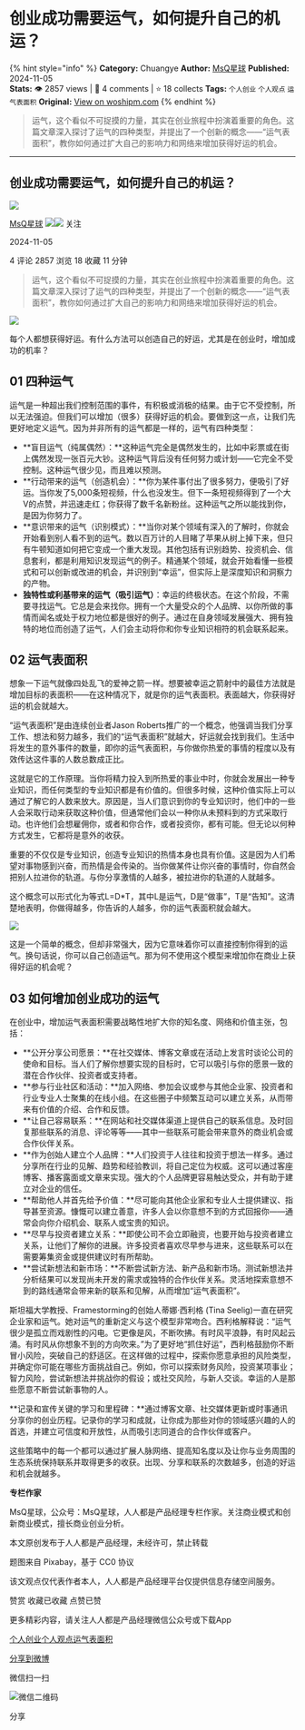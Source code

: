 # 创业成功需要运气，如何提升自己的机运？
{% hint style="info" %}
**Category:** Chuangye
**Author:** [MsQ星球](https://www.woshipm.com/u/1482620)
**Published:** 2024-11-05  
**Stats:** 👁️ 2857 views | 💬 4 comments | ⭐ 18 collects
**Tags:** `个人创业` `个人观点` `运气表面积`
**Original:** [View on woshipm.com](https://www.woshipm.com/chuangye/6136501.html)
{% endhint %}
> 运气，这个看似不可捉摸的力量，其实在创业旅程中扮演着重要的角色。这篇文章深入探讨了运气的四种类型，并提出了一个创新的概念——“运气表面积”，教你如何通过扩大自己的影响力和网络来增加获得好运的机会。

---

## 创业成功需要运气，如何提升自己的机运？

[![](https://static.woshipm.com/pmadmin_avatar_20250527204505_6142.jpg?imageView2/1/w/72/h/72/q/100)](https://www.woshipm.com/u/1482620)

[MsQ星球](https://www.woshipm.com/u/1482620) ![](https://static.woshipm.com/tag/1121_1@2x.png)![](https://static.woshipm.com/tag/2105_1@2x.png) 关注

2024-11-05

4 评论 2857 浏览 18 收藏 11 分钟

> 运气，这个看似不可捉摸的力量，其实在创业旅程中扮演着重要的角色。这篇文章深入探讨了运气的四种类型，并提出了一个创新的概念——“运气表面积”，教你如何通过扩大自己的影响力和网络来增加获得好运的机会。

![](https://image.woshipm.com/2024/09/24/7300a312-7a66-11ef-b388-00163e142b65.png)

每个人都想获得好运。有什么方法可以创造自己的好运，尤其是在创业时，增加成功的机率？

## 01 四种运气

运气是一种超出我们控制范围的事件，有积极或消极的结果。由于它不受控制，所以无法强迫。但我们可以增加（很多）获得好运的机会。要做到这一点，让我们先更好地定义运气。因为并非所有的运气都是一样的，运气有四种类型：

*   **盲目运气（纯属偶然）：**这种运气完全是偶然发生的，比如中彩票或在街上偶然发现一张百元大钞。这种运气背后没有任何努力或计划——它完全不受控制。这种运气很少见，而且难以预测。
*   **行动带来的运气（创造机会）：**你为某件事付出了很多努力，便吸引了好运。当你发了5,000条短视频，什么也没发生。但下一条短视频得到了一个大V的点赞，并迅速走红；你获得了数千名新粉丝。这种运气之所以能找到你，是因为你努力了。
*   **意识带来的运气（识别模式）：**当你对某个领域有深入的了解时，你就会开始看到别人看不到的运气。数以百万计的人目睹了苹果从树上掉下来，但只有牛顿知道如何把它变成一个重大发现。其他包括有识别趋势、投资机会、信息套利，都是利用知识发现运气的例子。精通某个领域，就会开始看懂一些模式和可以创新或改进的机会，并识别到“幸运”，但实际上是深度知识和洞察力的产物。
*   **独特性或利基带来的运气（吸引运气）**：幸运的终极状态。在这个阶段，不需要寻找运气。它总是会来找你。拥有一个大量受众的个人品牌、以你所做的事情而闻名或处于权力地位都是很好的例子。通过在自身领域发展强大、拥有独特的地位而创造了运气，人们会主动将你和你专业知识相符的机会联系起来。

## 02 运气表面积

想象一下运气就像四处乱飞的爱神之箭一样。想要被幸运之箭射中的最佳方法就是增加目标的表面积——在这种情况下，就是你的运气表面积。表面越大，你获得好运的机会就越大。

“运气表面积”是由连续创业者Jason Roberts推广的一个概念，他强调当我们分享工作、想法和努力越多，我们的“运气表面积”就越大，好运就会找到我们。生活中将发生的意外事件的数量，即你的运气表面积，与你做你热爱的事情的程度以及有效传达这件事的人数总数成正比。

这就是它的工作原理。当你将精力投入到所热爱的事业中时，你就会发展出一种专业知识，而任何类型的专业知识都是有价值的。但很多时候，这种价值实际上可以通过了解它的人数来放大。原因是，当人们意识到你的专业知识时，他们中的一些人会采取行动来获取这种价值，但通常他们会以一种你从未预料到的方式采取行动。也许他们会想雇佣你，或者和你合作，或者投资你，都有可能。但无论以何种方式发生，它都将是意外的收获。

重要的不仅仅是专业知识，创造专业知识的热情本身也具有价值。这是因为人们希望对事物感到兴奋，而热情是会传染的。当你做某件让你兴奋的事情时，你自然会把别人拉进你的轨道。与你分享激情的人越多，被拉进你的轨道的人就越多。

这个概念可以形式化为等式L=D\*T，其中L是运气，D是“做事”，T是“告知”。这清楚地表明，你做得越多，你告诉的人越多，你的运气表面积就会越大。

![](https://image.woshipm.com/wp-files/2024/11/Yfdb6KfYJleNModmogHB.png)

这是一个简单的概念，但却非常强大，因为它意味着你可以直接控制你得到的运气。换句话说，你可以自己创造运气。那为何不使用这个模型来增加你在商业上获得好运的机会呢？

## 03 如何增加创业成功的运气

在创业中，增加运气表面积需要战略性地扩大你的知名度、网络和价值主张，包括：

*   **公开分享公司愿景：**在社交媒体、博客文章或在活动上发言时谈论公司的使命和目标。当人们了解你想要实现的目标时，它可以吸引与你的愿景一致的潜在合作伙伴、投资者或支持者。
*   **参与行业社区和活动：**加入网络、参加会议或参与其他企业家、投资者和行业专业人士聚集的在线小组。在这些圈子中频繁互动可以建立关系，从而带来有价值的介绍、合作和反馈。
*   **让自己容易联系：**在网站和社交媒体渠道上提供自己的联系信息。及时回复那些联系的消息、评论等等——其中一些联系可能会带来意外的商业机会或合作伙伴关系。
*   **作为创始人建立个人品牌：**人们投资于人往往和投资于想法一样多。通过分享所在行业的见解、趋势和经验教训，将自己定位为权威。这可以通过客座博客、播客露面或文章来实现。强大的个人品牌更容易触达受众，并有助于建立对企业的信任。
*   **帮助他人并首先给予价值：**尽可能向其他企业家和专业人士提供建议、指导甚至资源。慷慨可以建立善意，许多人会以你意想不到的方式回报你——通常会向你介绍机会、联系人或宝贵的知识。
*   **尽早与投资者建立关系：**即使公司不会立即融资，也要开始与投资者建立关系，让他们了解你的进展。许多投资者喜欢尽早参与进来，这些联系可以在需要筹集资金或提供建议时有所帮助。
*   **尝试新想法和新市场：**不断尝试新方法、新产品和新市场。测试新想法并分析结果可以发现尚未开发的需求或独特的合作伙伴关系。灵活地探索意想不到的路线通常会带来新的联系和见解，从而增加“运气表面积”。

斯坦福大学教授、Framestorming的创始人蒂娜·西利格 (Tina Seelig)一直在研究企业家和运气。她对运气的重新定义与这个模型非常吻合。西利格解释说：“运气很少是孤立而戏剧性的闪电。它更像是风，不断吹拂。有时风平浪静，有时风起云涌。有时风从你想象不到的方向吹来。”为了更好地“抓住好运”，西利格鼓励你不断冒小风险，突破自己的舒适区。在这样做的过程中，探索你愿意承担的风险类型，并确定你可能在哪些方面挑战自己。例如，你可以探索财务风险，投资某项事业；智力风险，尝试新想法并挑战你的假设；或社交风险，与新人交谈。幸运的人是那些愿意不断尝试新事物的人。

**记录和宣传关键的学习和里程碑：**通过博客文章、社交媒体更新或时事通讯分享你的创业历程。记录你的学习和成就，让你成为那些对你的领域感兴趣的人的首选，并建立可信度和开放性，从而吸引志同道合的合作伙伴或客户。

这些策略中的每一个都可以通过扩展人脉网络、提高知名度以及让你与业务周围的生态系统保持联系并取得更多的收获。出现、分享和联系的次数越多，创造的好运和机会就越多。

**专栏作家**

MsQ星球，公众号：MsQ星球，人人都是产品经理专栏作家。关注商业模式和创新商业模式，擅长商业创业分析。

本文原创发布于人人都是产品经理，未经许可，禁止转载

题图来自 Pixabay，基于 CC0 协议

该文观点仅代表作者本人，人人都是产品经理平台仅提供信息存储空间服务。

赞赏 收藏已收藏 点赞已赞

更多精彩内容，请关注人人都是产品经理微信公众号或下载App

[个人创业](https://www.woshipm.com/tag/%e4%b8%aa%e4%ba%ba%e5%88%9b%e4%b8%9a)[个人观点](https://www.woshipm.com/tag/%e4%b8%aa%e4%ba%ba%e8%a7%82%e7%82%b9)[运气表面积](https://www.woshipm.com/tag/%e8%bf%90%e6%b0%94%e8%a1%a8%e9%9d%a2%e7%a7%af)

[分享到微博](https://service.weibo.com/share/share.php?appkey=2775287854&title=创业成功需要运气，如何提升自己的机运？&url=https://www.woshipm.com/chuangye/6136501.html&pic=https://image.woshipm.com/2024/09/24/7300a312-7a66-11ef-b388-00163e142b65.png)

微信扫一扫

![微信二维码](https://api.pwmqr.com/qrcode/create/?url=https://www.woshipm.com/chuangye/6136501.html)

分享